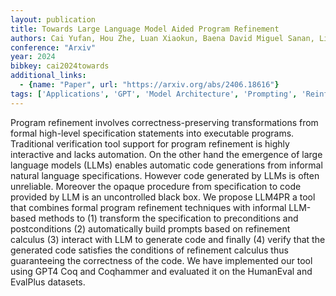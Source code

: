 ```yaml
---
layout: publication
title: Towards Large Language Model Aided Program Refinement
authors: Cai Yufan, Hou Zhe, Luan Xiaokun, Baena David Miguel Sanan, Lin Yun, Sun Jun, Dong Jin Song
conference: "Arxiv"
year: 2024
bibkey: cai2024towards
additional_links:
  - {name: "Paper", url: "https://arxiv.org/abs/2406.18616"}
tags: ['Applications', 'GPT', 'Model Architecture', 'Prompting', 'Reinforcement Learning']
---
```

Program refinement involves correctness-preserving transformations from formal high-level specification statements into executable programs. Traditional verification tool support for program refinement is highly interactive and lacks automation. On the other hand the emergence of large language models (LLMs) enables automatic code generations from informal natural language specifications. However code generated by LLMs is often unreliable. Moreover the opaque procedure from specification to code provided by LLM is an uncontrolled black box. We propose LLM4PR a tool that combines formal program refinement techniques with informal LLM-based methods to (1) transform the specification to preconditions and postconditions (2) automatically build prompts based on refinement calculus (3) interact with LLM to generate code and finally (4) verify that the generated code satisfies the conditions of refinement calculus thus guaranteeing the correctness of the code. We have implemented our tool using GPT4 Coq and Coqhammer and evaluated it on the HumanEval and EvalPlus datasets.
